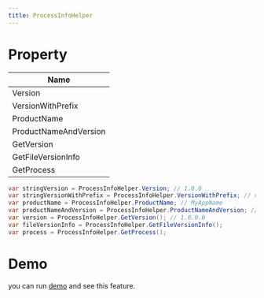 ```yaml
---
title: ProcessInfoHelper
---
```


# Property

|Name|
|-|
|Version|
|VersionWithPrefix|
|ProductName|
|ProductNameAndVersion|
|GetVersion|
|GetFileVersionInfo|
|GetProcess|

```cs
var stringVersion = ProcessInfoHelper.Version; // 1.0.0
var stringVersionWithPrefix = ProcessInfoHelper.VersionWithPrefix; // v1.0.0
var productName = ProcessInfoHelper.ProductName; // MyAppName
var productNameAndVersion = ProcessInfoHelper.ProductNameAndVersion; // MyAppName v1.0.0
var version = ProcessInfoHelper.GetVersion(); // 1.0.0.0
var fileVersionInfo = ProcessInfoHelper.GetFileVersionInfo();
var process = ProcessInfoHelper.GetProcess();
```

# Demo
you can run [demo](https://github.com/WinUICommunity/WinUICommunity) and see this feature.
